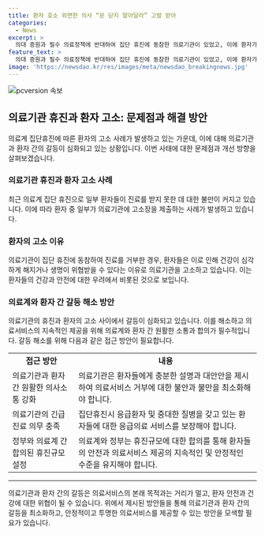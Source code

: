 ```yaml
---
title: 환자 호소 외면한 의사 “문 닫지 말아달라” 고발 받아
categories:
  - News
excerpt: >
  의대 증원과 필수 의료정책에 반대하여 집단 휴진에 동참한 의료기관이 있었고, 이에 환자가 원장을 고소한 사례가 발생했다. 고소당한 의원은 환자의 호소에도 불구하고 휴진에 동참하여 진료를 거부했고, 환자는 이를 의료법 위반으로 판단하고 경찰에 고소장을 제출했다. 환자는 집단 휴진으로 인해 진료를 받지 못한 것에 분노하며, 정부는 휴진율이 높은 지역을 대상으로 조사를 실시하여 행정처분을 결정할 예정이다. (150자)
feature_text: >
  의대 증원과 필수 의료정책에 반대하여 집단 휴진에 동참한 의료기관이 있었고, 이에 환자가 원장을 고소한 사례가 발생했다. 고소당한 의원은 환자의 호소에도 불구하고 휴진에 동참하여 진료를 거부했고, 환자는 이를 의료법 위반으로 판단하고 경찰에 고소장을 제출했다. 환자는 집단 휴진으로 인해 진료를 받지 못한 것에 분노하며, 정부는 휴진율이 높은 지역을 대상으로 조사를 실시하여 행정처분을 결정할 예정이다. (150자)
image: 'https://newsdao.kr/res/images/meta/newsdao_breakingnews.jpg'
---
```


<p><img src="https://newsdao.kr/res/images/meta/newsdao_breakingnews.jpg" alt="pcversion 속보" /></p>

<h2 data-ke-size="size26">의료기관 휴진과 환자 고소: 문제점과 해결 방안</h2>

<p data-ke-size="size16">의료계 집단휴진에 따른 환자의 고소 사례가 발생하고 있는 가운데, 이에 대해 의료기관과 환자 간의 갈등이 심화되고 있는 상황입니다. 이번 사태에 대한 문제점과 개선 방향을 살펴보겠습니다.</p>

<h3>의료기관 휴진과 환자 고소 사례</h3>

<p data-ke-size="size16">최근 의료계 집단 휴진으로 일부 환자들이 진료를 받지 못한 데 대한 불만이 커지고 있습니다. 이에 따라 환자 중 일부가 의료기관에 고소장을 제출하는 사례가 발생하고 있습니다.</p>

<h3>환자의 고소 이유</h3>

<p data-ke-size="size16">의료기관이 집단 휴진에 동참하여 진료를 거부한 경우, 환자들은 이로 인해 건강이 심각하게 해지거나 생명이 위협받을 수 있다는 이유로 의료기관을 고소하고 있습니다. 이는 환자들의 건강과 안전에 대한 우려에서 비롯된 것으로 보입니다.</p>

<h3>의료계와 환자 간 갈등 해소 방안</h3>

<p data-ke-size="size16">의료기관의 휴진과 환자의 고소 사이에서 갈등이 심화되고 있습니다. 이를 해소하고 의료서비스의 지속적인 제공을 위해 의료계와 환자 간 원활한 소통과 합의가 필수적입니다. 갈등 해소를 위해 다음과 같은 접근 방안이 필요합니다.</p>

<table>
    <tr>
        <td style="text-align: center; height: 17px;"><b>접근 방안</b></td>
        <td style="text-align: center; height: 17px;"><b>내용</b></td>
    </tr>
    <tr>
        <td style="text-align: left; height: 17px;">의료기관과 환자 간 원활한 의사소통 강화</td>
        <td style="text-align: left; height: 17px;">의료기관은 환자들에게 충분한 설명과 대안안을 제시하여 의료서비스 거부에 대한 불안과 불만을 최소화해야 합니다.</td>
    </tr>
    <tr>
        <td style="text-align: left; height: 17px;">의료기관의 긴급진료 의무 충족</td>
        <td style="text-align: left; height: 17px;">집단휴진시 응급환자 및 중대한 질병을 갖고 있는 환자들에 대한 응급의료 서비스를 보장해야 합니다.</td>
    </tr>
    <tr>
        <td style="text-align: left; height: 17px;">정부와 의료계 간 합의된 휴진규모 설정</td>
        <td style="text-align: left; height: 17px;">의료계와 정부는 휴진규모에 대한 합의를 통해 환자들의 안전과 의료서비스 제공의 지속적인 및 안정적인 수준을 유지해야 합니다.</td>
    </tr>
</table>

<hr>

<p data-ke-size="size16">의료기관과 환자 간의 갈등은 의료서비스의 본래 목적과는 거리가 멀고, 환자 안전과 건강에 대한 위협이 될 수 있습니다. 위에서 제시된 방안들을 통해 의료기관과 환자 간의 갈등을 최소화하고, 안정적이고 투명한 의료서비스를 제공할 수 있는 방안을 모색할 필요가 있습니다.</p>

